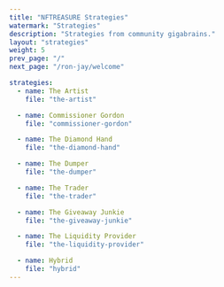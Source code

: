 ```yaml
---
title: "NFTREASURE Strategies"
watermark: "Strategies"
description: "Strategies from community gigabrains."
layout: "strategies"
weight: 5
prev_page: "/"
next_page: "/ron-jay/welcome"

strategies:
  - name: The Artist
    file: "the-artist"

  - name: Commissioner Gordon
    file: "commissioner-gordon"

  - name: The Diamond Hand
    file: "the-diamond-hand"

  - name: The Dumper
    file: "the-dumper"

  - name: The Trader
    file: "the-trader"

  - name: The Giveaway Junkie
    file: "the-giveaway-junkie"

  - name: The Liquidity Provider
    file: "the-liquidity-provider"

  - name: Hybrid
    file: "hybrid"
---
```

